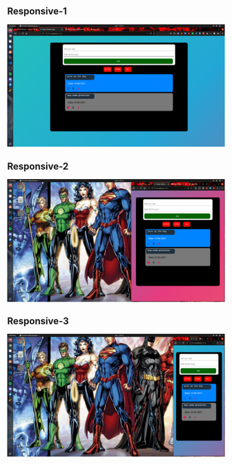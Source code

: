 ## Responsive-1

<img src="./images/Screenshot from 2021-06-01 03-13-27.png" alt="">

## Responsive-2

<img src="./images/Screenshot from 2021-06-01 03-13-48.png" alt="">

## Responsive-3

<img src="./images/Screenshot from 2021-06-01 03-13-57.png" alt="">
